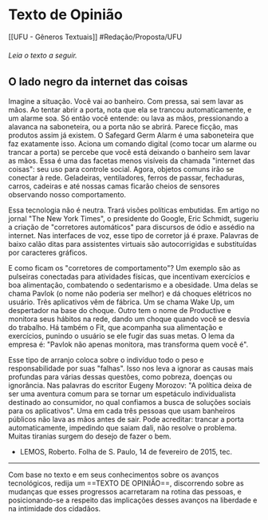 # Texto de Opinião 
[[UFU - Gêneros Textuais]]
#Redação/Proposta/UFU

###### Leia o texto a seguir.

## O lado negro da internet das coisas

Imagine a situação. Você vai ao banheiro. Com pressa, sai sem lavar as mãos. Ao tentar abrir a porta, nota que ela se trancou automaticamente, e um alarme soa. Só então você entende: ou lava as mãos, pressionando a alavanca na saboneteira, ou a porta não se abrirá. Parece ficção, mas produtos assim já existem. O Safegard Germ Alarm é uma saboneteira que faz exatamente isso. Aciona um comando digital (como tocar um alarme ou trancar a porta) se percebe que você está deixando o banheiro sem lavar as mãos. Essa é uma das facetas menos visíveis da chamada "internet das coisas": seu uso para controle social. Agora, objetos comuns irão se conectar à rede. Geladeiras, ventiladores, ferros de passar, fechaduras, carros, cadeiras e até nossas camas ficarão cheios de sensores observando nosso comportamento.

Essa tecnologia não é neutra. Trará visões políticas embutidas. Em artigo no jornal "The New York Times", o presidente do Google, Eric Schmidt, sugeriu a criação de "corretores automáticos" para discursos de ódio e assédio na internet. Nas interfaces de voz, esse tipo de corretor já é praxe. Palavras de baixo calão ditas para assistentes virtuais são autocorrigidas e substituídas por caracteres gráficos.

E como ficam os "corretores de comportamento"? Um exemplo são as pulseiras conectadas para atividades físicas, que incentivam exercícios e boa alimentação, combatendo o sedentarismo e a obesidade. Uma delas se chama Pavlok (o nome não poderia ser melhor) e dá choques elétricos no usuário. Três aplicativos vêm de fábrica. Um se chama Wake Up, um despertador na base do choque. Outro tem o nome de Productive e monitora seus hábitos na rede, dando um choque quando você se desvia do trabalho. Há também o Fit, que acompanha sua alimentação e exercícios, punindo o usuário se ele fugir das suas metas. O lema da empresa é: "Pavlok não apenas monitora, mas transforma quem você é".

Esse tipo de arranjo coloca sobre o indivíduo todo o peso e responsabilidade por suas "falhas". Isso nos leva a ignorar as causas mais profundas para várias dessas questões, como pobreza, doenças ou ignorância. Nas palavras do escritor Eugeny Morozov: "A política deixa de ser uma aventura comum para se tornar um espetáculo individualista destinado ao consumidor, no qual confiamos a busca de soluções sociais para os aplicativos". Uma em cada três pessoas que usam banheiros públicos não lava as mãos antes de sair. Pode acreditar: trancar a porta automaticamente, impedindo que saiam dali, não resolve o problema. Muitas tiranias surgem do desejo de fazer o bem.

- LEMOS, Roberto. Folha de S. Paulo, 14 de fevereiro de 2015, tec.

---

Com base no texto e em seus conhecimentos sobre os avanços tecnológicos, redija um ==TEXTO DE OPINIÃO==, discorrendo sobre as mudanças que esses progressos acarretaram na rotina das pessoas, e posicionando-se a respeito das implicações desses avanços na liberdade e na intimidade dos cidadãos.
